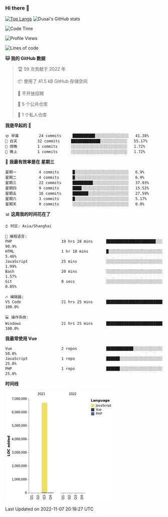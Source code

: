 ### Hi there 👋

<!--
**SQSora/SQSora** is a ✨ _special_ ✨ repository because its `README.md` (this file) appears on your GitHub profile.

Here are some ideas to get you started:

- 🔭 I’m currently working on ...
- 🌱 I’m currently learning ...
- 👯 I’m looking to collaborate on ...
- 🤔 I’m looking for help with ...
- 💬 Ask me about ...
- 📫 How to reach me: ...
- 😄 Pronouns: ...
- ⚡ Fun fact: ...
-->
[![Top Langs](https://github-readme-stats.vercel.app/api/top-langs/?username=anuraghazra&layout=compact)](https://github.com/anuraghazra/github-readme-stats)
![Dusai's GitHub stats](https://github-readme-stats.vercel.app/api?username=SQSora&show_icons=true&include_all_commits=true&bg_color=90,FF6699,DDA0DD,66FFFF&locale=cn&icon_color=00FFFF&title_color=54FF9F&text_color=00FFFF&card_width=14)

<!--START_SECTION:waka-->
![Code Time](http://img.shields.io/badge/Code%20Time-686%20hrs%2034%20mins-blue)

![Profile Views](http://img.shields.io/badge/%E4%B8%AA%E4%BA%BA%E8%B5%84%E6%96%99%E8%A7%82%E7%9C%8B%E6%AC%A1%E6%95%B0-0-blue)

![Lines of code](https://img.shields.io/badge/%E4%BB%8E%E3%80%8CHello%20World%E3%80%8D%E8%B5%B7%E6%88%91%E5%B7%B2%E7%BB%8F%E5%86%99%E4%BA%86-7%20Million%20%E8%A1%8C%E4%BB%A3%E7%A0%81-blue)

**🐱 我的 GitHub 数据** 

> 🏆 59 次贡献于 2022 年
 > 
> 📦  使用了 41.5 kB GitHub 存储空间 
 > 
> 🚫 不开放招聘
 > 
> 📜 5 个公共仓库 
 > 
> 🔑 1 个私人仓库 
 > 
**我是早起的 🐤** 

```text
🌞 早晨         24 commits     ██████████░░░░░░░░░░░░░░░   41.38% 
🌆 白天         32 commits     █████████████░░░░░░░░░░░░   55.17% 
🌃 傍晚         1 commits      ░░░░░░░░░░░░░░░░░░░░░░░░░   1.72% 
🌙 晚上         1 commits      ░░░░░░░░░░░░░░░░░░░░░░░░░   1.72%

```
📅 **我最有效率是在 星期三** 

```text
星期一          4 commits      █░░░░░░░░░░░░░░░░░░░░░░░░   6.9% 
星期二          4 commits      █░░░░░░░░░░░░░░░░░░░░░░░░   6.9% 
星期三          22 commits     █████████░░░░░░░░░░░░░░░░   37.93% 
星期四          9 commits      ████░░░░░░░░░░░░░░░░░░░░░   15.52% 
星期五          16 commits     ███████░░░░░░░░░░░░░░░░░░   27.59% 
星期六          3 commits      █░░░░░░░░░░░░░░░░░░░░░░░░   5.17% 
星期天          0 commits      ░░░░░░░░░░░░░░░░░░░░░░░░░   0.0%

```


📊 **这周我的时间花在了** 

```text
⌚︎ 时区: Asia/Shanghai

💬 编程语言: 
PHP                      19 hrs 28 mins      ██████████████████████░░░   90.9% 
HTML                     1 hr 10 mins        █░░░░░░░░░░░░░░░░░░░░░░░░   5.46% 
JavaScript               25 mins             ░░░░░░░░░░░░░░░░░░░░░░░░░   1.99% 
Bash                     20 mins             ░░░░░░░░░░░░░░░░░░░░░░░░░   1.57% 
Git                      0 secs              ░░░░░░░░░░░░░░░░░░░░░░░░░   0.05%

🔥 编辑器: 
VS Code                  21 hrs 25 mins      █████████████████████████   100.0%

💻 操作系统: 
Windows                  21 hrs 25 mins      █████████████████████████   100.0%

```

**我最常使用 Vue** 

```text
Vue                      2 repos             ████████████░░░░░░░░░░░░░   50.0% 
JavaScript               1 repo              ██████░░░░░░░░░░░░░░░░░░░   25.0% 
PHP                      1 repo              ██████░░░░░░░░░░░░░░░░░░░   25.0%

```


**时间线**

![Chart not found](https://raw.githubusercontent.com/SQSora/SQSora/main/charts/bar_graph.png) 


 Last Updated on 2022-11-07 20:18:27 UTC
<!--END_SECTION:waka-->
